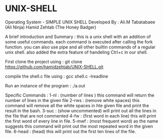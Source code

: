 # UNIX-SHELL
Operating System - SIMPLE UNIX SHELL
Developed By :
    Ali.M Tabatabaee (Ali Ninja)
    Hamid Zehtab     (The Honey Badger)

A brief introduction and Summary :
this is a unix shell with an addition of some useful commands.
each command is executed after calling the fork function.
you can also use pipe and all other builtin commands of a regular unix shell. also added the extra feature of handeling Ctrl+c in our shell.

First clone the project using :
git clone https://github.com/hamidzehtab/UNIX-SHELL.git

compile the shell.c file using :
gcc shell.c -lreadline

Run an instance of the program :
./a.out

Specific Commands :
1-nl <name of the file>  : (number of lines ) this command will return the number of lines in the given file 
2-rws <name of the file> : (remove white spaces) this command will remove all the white spaces in hte given file and print the result in the bash.
3-suc <name of the file> : (show uncommented) will print out all the lines in the file that are not commented 
4-fw <name of the file> : (first word in each line) this will print the first word of every line in file.
5-mwf <name of the file> : (most frequent word) as the name suggests this command will print out the most repeated word in the given file.
6-head <name of the file> : (head) this will print out the first ten lines of the file.

